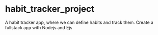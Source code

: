 # habit_tracker_project
A habit tracker app, where we can define habits and track them. Create a fullstack app with Nodejs and Ejs
